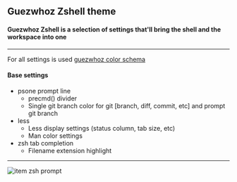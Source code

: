 ## Guezwhoz Zshell theme
#### Guezwhoz Zshell is a selection of settings that'll bring the shell and the workspace into one
____
For all settings is used [guezwhoz color schema](https://github.com/guesswhozzz/guezwhoz-schema)
#### Base settings
 - psone prompt line
   - precmd() divider
   - Single git branch color for git [branch, diff, commit, etc] and prompt git branch 
 - less
   - Less display settings (status column, tab size, etc)
   - Man color settings
 - zsh tab completion 
   - Filename extension highlight 
____
![item zsh prompt](https://github.com/guesswhozzz/guezwhoz-zshell/blob/master/about/iterm2020-10-20.png)
